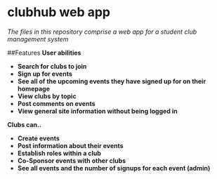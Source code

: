# clubhub web app
*The files in this repository comprise a web app for a student club management system*

##Features
**User abilities**
  * **Search for clubs to join**
  * **Sign up for events**
  * **See all of the upcoming events they have signed up for on their homepage**
  * **View clubs by topic**
  * **Post comments on events**
  * **View general site information without being logged in**

**Clubs can..**
  * **Create events**
  * **Post information about their events**
  * **Establish roles within a club**
  * **Co-Sponsor events with other clubs**
  * **See all events and the number of signups for each event (admin)**

